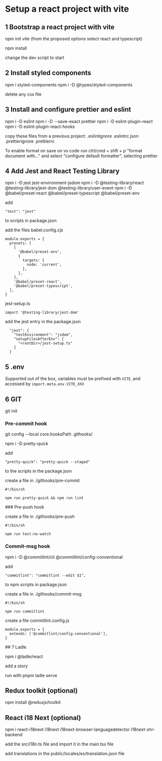 # Setup a react project with vite

## 1 Bootstrap a react project with vite

npm init vite
(from the proposed options select react and typescript)

npm install

change the dev script to start

## 2 Install styled components

npm i styled-components
npm i -D @types/styled-components

delete any css file

## 3 Install and configure prettier and eslint

npm i -D eslint
npm i -D --save-exact prettier
npm i -D eslint-plugin-react
npm i -D eslint-plugin-react-hooks

copy these files from a previous project:
.eslintignore
.eslintrc.json
.prettierignore
.prettierrc

To enable format on save on vs code run ctrl/cmd + shft + p "format document with..." and select "configure default formatter", selecting prettier

## 4 Add Jest and React Testing Library

npm i -D jest jest-environment-jsdom
npm i -D @testing-library/react @testing-library/jest-dom @testing-library/user-event
npm i -D @babel/preset-react @babel/preset-typescript @babel/preset-env

add

```
"test": "jest"
```

to scripts in package.json

add the files
babel.config.cjs

```
module.exports = {
  presets: [
    [
      '@babel/preset-env',
      {
        targets: {
          node: 'current',
        },
      },
    ],
    '@babel/preset-react',
    '@babel/preset-typescript',
  ],
}
```

jest-setup.ts

```
import '@testing-library/jest-dom'
```

add the jest entry in the package.json

```
  "jest": {
    "testEnvironment": "jsdom",
    "setupFilesAfterEnv": [
      "<rootDir>/jest-setup.ts"
    ]
  }

```

## 5 .env

Supported out of the box, variables must be prefixed with `VITE_`and accessed by `import.meta.env.VITE_XXX`

## 6 GIT

git init

### Pre-commit hook

git config --local core.hooksPath .githooks/

npm i -D pretty-quick

add

```
"pretty-quick": "pretty-quick --staged"
```

to the scripts in the package.json

create a file in ./githooks/pre-commit

```
#!/bin/sh

npm run pretty-quick && npm run lint
```

### Pre-push hook

create a file in ./githooks/pre-push

```
#!/bin/sh

npm run test:no-watch
```

### Commit-msg hook

npm i -D @commitlint/cli @commitlint/config-conventional

add

```
"commitlint": "commitlint --edit $1",
```

to npm scripts in package.json

create a file in ./githooks/commit-msg

```
#!/bin/sh

npm run commitlint
```

create a file commitlint.config.js

```
module.exports = {
  extends: ['@commitlint/config-conventional'],
}
```

## 7 Ladle

npm i @ladle/react

add a story

run with
pnpm ladle serve

## Redux toolkit (optional)

npm install @reduxjs/toolkit

## React i18 Next (optional)

npm i react-i18next i18next i18next-browser-languagedetector i18next-xhr-backend

add the src/i18n.ts file and import it in the main.tsx file

add translations in the public/locales/es/translation.json file
